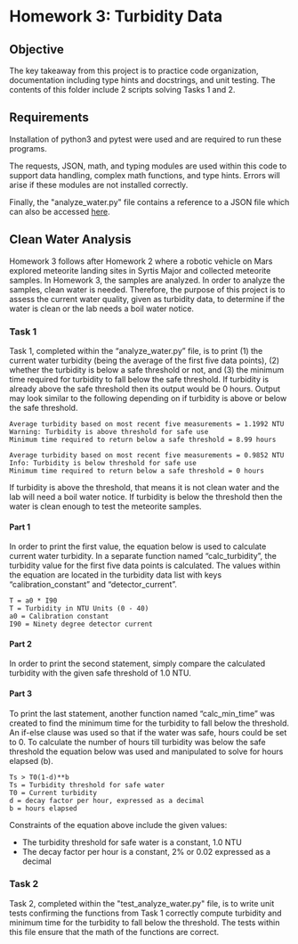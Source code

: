 # Homework 3: Turbidity Data

## Objective
The key takeaway from this project is to practice code organization, documentation including type hints and docstrings, and unit testing. The contents of this folder include 2 scripts solving Tasks 1 and 2.

## Requirements
Installation of python3 and pytest were used and are required to run these programs.

The requests, JSON, math, and typing modules are used within this code to support data handling, complex math functions, and type hints. Errors will arise if these modules are not installed correctly.

Finally, the "analyze_water.py" file contains a reference to a JSON file which can also be accessed [here]( https://raw.githubusercontent.com/wjallen/turbidity/main/turbidity_data.json).

## Clean Water Analysis
Homework 3 follows after Homework 2 where a robotic vehicle on Mars explored meteorite landing sites in Syrtis Major and collected meteorite samples. In Homework 3, the samples are analyzed. In order to analyze the samples, clean water is needed. Therefore, the purpose of this project is to assess the current water quality, given as turbidity data, to determine if the water is clean or the lab needs a boil water notice. 

### Task 1
Task 1, completed within the “analyze_water.py” file, is to print (1) the current water turbidity (being the average of the first five data points), (2) whether the turbidity is below a safe threshold or not, and (3) the minimum time required for turbidity to fall below the safe threshold. If turbidity is already above the safe threshold then its output would be 0 hours. 
Output may look similar to the following depending on if turbidity is above or below the safe threshold.
```
Average turbidity based on most recent five measurements = 1.1992 NTU
Warning: Turbidity is above threshold for safe use
Minimum time required to return below a safe threshold = 8.99 hours
```

```
Average turbidity based on most recent five measurements = 0.9852 NTU
Info: Turbidity is below threshold for safe use
Minimum time required to return below a safe threshold = 0 hours
```
If turbidity is above the threshold, that means it is not clean water and the lab will need a boil water notice. If turbidity is below the threshold then the water is clean enough to test the meteorite samples. 


#### Part 1 
In order to print the first value, the equation below is used to calculate current water turbidity. In a separate function named “calc_turbidity”, the turbidity value for the first five data points is calculated. The values within the equation are located in the turbidity data list with keys “calibration_constant” and “detector_current”.
```
T = a0 * I90
T = Turbidity in NTU Units (0 - 40)
a0 = Calibration constant
I90 = Ninety degree detector current
```

#### Part 2 
In order to print the second statement, simply compare the calculated turbidity with the given safe threshold of 1.0 NTU.

#### Part 3
To print the last statement, another function named “calc_min_time” was created to find the minimum time for the turbidity to fall below the threshold. An if-else clause was used so that if the water was safe, hours could be set to 0. To calculate the number of hours till turbidity was below the safe threshold the equation below was used and manipulated to solve for hours elapsed (b).
```
Ts > T0(1-d)**b
Ts = Turbidity threshold for safe water
T0 = Current turbidity
d = decay factor per hour, expressed as a decimal
b = hours elapsed
```
Constraints of the equation above include the given values:
* The turbidity threshold for safe water is a constant, 1.0 NTU
* The decay factor per hour is a constant, 2% or 0.02 expressed as a decimal

### Task 2
Task 2, completed within the "test_analyze_water.py" file, is to write unit tests confirming the functions from Task 1 correctly compute turbidity and minimum time for the turbidity to fall below the threshold. The tests within this file ensure that the math of the functions are correct.

